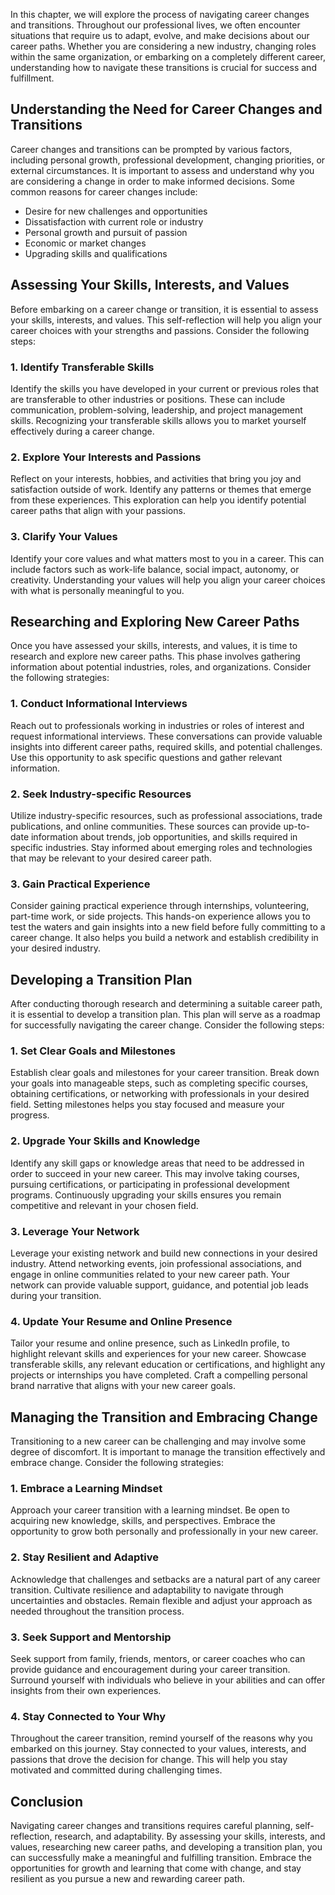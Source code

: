 
In this chapter, we will explore the process of navigating career changes and transitions. Throughout our professional lives, we often encounter situations that require us to adapt, evolve, and make decisions about our career paths. Whether you are considering a new industry, changing roles within the same organization, or embarking on a completely different career, understanding how to navigate these transitions is crucial for success and fulfillment.

**Understanding the Need for Career Changes and Transitions**
-------------------------------------------------------------

Career changes and transitions can be prompted by various factors, including personal growth, professional development, changing priorities, or external circumstances. It is important to assess and understand why you are considering a change in order to make informed decisions. Some common reasons for career changes include:

* Desire for new challenges and opportunities
* Dissatisfaction with current role or industry
* Personal growth and pursuit of passion
* Economic or market changes
* Upgrading skills and qualifications

**Assessing Your Skills, Interests, and Values**
------------------------------------------------

Before embarking on a career change or transition, it is essential to assess your skills, interests, and values. This self-reflection will help you align your career choices with your strengths and passions. Consider the following steps:

### **1. Identify Transferable Skills**

Identify the skills you have developed in your current or previous roles that are transferable to other industries or positions. These can include communication, problem-solving, leadership, and project management skills. Recognizing your transferable skills allows you to market yourself effectively during a career change.

### **2. Explore Your Interests and Passions**

Reflect on your interests, hobbies, and activities that bring you joy and satisfaction outside of work. Identify any patterns or themes that emerge from these experiences. This exploration can help you identify potential career paths that align with your passions.

### **3. Clarify Your Values**

Identify your core values and what matters most to you in a career. This can include factors such as work-life balance, social impact, autonomy, or creativity. Understanding your values will help you align your career choices with what is personally meaningful to you.

**Researching and Exploring New Career Paths**
----------------------------------------------

Once you have assessed your skills, interests, and values, it is time to research and explore new career paths. This phase involves gathering information about potential industries, roles, and organizations. Consider the following strategies:

### **1. Conduct Informational Interviews**

Reach out to professionals working in industries or roles of interest and request informational interviews. These conversations can provide valuable insights into different career paths, required skills, and potential challenges. Use this opportunity to ask specific questions and gather relevant information.

### **2. Seek Industry-specific Resources**

Utilize industry-specific resources, such as professional associations, trade publications, and online communities. These sources can provide up-to-date information about trends, job opportunities, and skills required in specific industries. Stay informed about emerging roles and technologies that may be relevant to your desired career path.

### **3. Gain Practical Experience**

Consider gaining practical experience through internships, volunteering, part-time work, or side projects. This hands-on experience allows you to test the waters and gain insights into a new field before fully committing to a career change. It also helps you build a network and establish credibility in your desired industry.

**Developing a Transition Plan**
--------------------------------

After conducting thorough research and determining a suitable career path, it is essential to develop a transition plan. This plan will serve as a roadmap for successfully navigating the career change. Consider the following steps:

### **1. Set Clear Goals and Milestones**

Establish clear goals and milestones for your career transition. Break down your goals into manageable steps, such as completing specific courses, obtaining certifications, or networking with professionals in your desired field. Setting milestones helps you stay focused and measure your progress.

### **2. Upgrade Your Skills and Knowledge**

Identify any skill gaps or knowledge areas that need to be addressed in order to succeed in your new career. This may involve taking courses, pursuing certifications, or participating in professional development programs. Continuously upgrading your skills ensures you remain competitive and relevant in your chosen field.

### **3. Leverage Your Network**

Leverage your existing network and build new connections in your desired industry. Attend networking events, join professional associations, and engage in online communities related to your new career path. Your network can provide valuable support, guidance, and potential job leads during your transition.

### **4. Update Your Resume and Online Presence**

Tailor your resume and online presence, such as LinkedIn profile, to highlight relevant skills and experiences for your new career. Showcase transferable skills, any relevant education or certifications, and highlight any projects or internships you have completed. Craft a compelling personal brand narrative that aligns with your new career goals.

**Managing the Transition and Embracing Change**
------------------------------------------------

Transitioning to a new career can be challenging and may involve some degree of discomfort. It is important to manage the transition effectively and embrace change. Consider the following strategies:

### **1. Embrace a Learning Mindset**

Approach your career transition with a learning mindset. Be open to acquiring new knowledge, skills, and perspectives. Embrace the opportunity to grow both personally and professionally in your new career.

### **2. Stay Resilient and Adaptive**

Acknowledge that challenges and setbacks are a natural part of any career transition. Cultivate resilience and adaptability to navigate through uncertainties and obstacles. Remain flexible and adjust your approach as needed throughout the transition process.

### **3. Seek Support and Mentorship**

Seek support from family, friends, mentors, or career coaches who can provide guidance and encouragement during your career transition. Surround yourself with individuals who believe in your abilities and can offer insights from their own experiences.

### **4. Stay Connected to Your Why**

Throughout the career transition, remind yourself of the reasons why you embarked on this journey. Stay connected to your values, interests, and passions that drove the decision for change. This will help you stay motivated and committed during challenging times.

**Conclusion**
--------------

Navigating career changes and transitions requires careful planning, self-reflection, research, and adaptability. By assessing your skills, interests, and values, researching new career paths, and developing a transition plan, you can successfully make a meaningful and fulfilling transition. Embrace the opportunities for growth and learning that come with change, and stay resilient as you pursue a new and rewarding career path.
